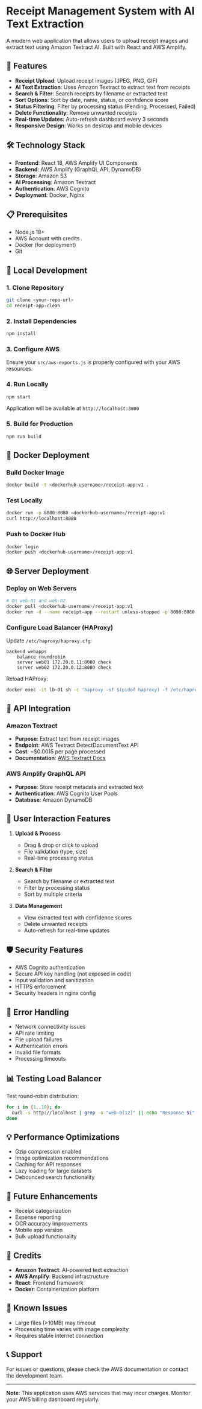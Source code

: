 # Receipt Management System with AI Text Extraction

A modern web application that allows users to upload receipt images and extract text using Amazon Textract AI. Built with React and AWS Amplify.

## 🚀 Features

- **Receipt Upload**: Upload receipt images (JPEG, PNG, GIF)
- **AI Text Extraction**: Uses Amazon Textract to extract text from receipts
- **Search & Filter**: Search receipts by filename or extracted text
- **Sort Options**: Sort by date, name, status, or confidence score
- **Status Filtering**: Filter by processing status (Pending, Processed, Failed)
- **Delete Functionality**: Remove unwanted receipts
- **Real-time Updates**: Auto-refresh dashboard every 3 seconds
- **Responsive Design**: Works on desktop and mobile devices

## 🛠 Technology Stack

- **Frontend**: React 18, AWS Amplify UI Components
- **Backend**: AWS Amplify (GraphQL API, DynamoDB)
- **Storage**: Amazon S3
- **AI Processing**: Amazon Textract
- **Authentication**: AWS Cognito
- **Deployment**: Docker, Nginx

## 📋 Prerequisites

- Node.js 18+
- AWS Account with credits
- Docker (for deployment)
- Git

## 🔧 Local Development

### 1. Clone Repository
```bash
git clone <your-repo-url>
cd receipt-app-clean
```

### 2. Install Dependencies
```bash
npm install
```

### 3. Configure AWS
Ensure your `src/aws-exports.js` is properly configured with your AWS resources.

### 4. Run Locally
```bash
npm start
```
Application will be available at `http://localhost:3000`

### 5. Build for Production
```bash
npm run build
```

## 🐳 Docker Deployment

### Build Docker Image
```bash
docker build -t <dockerhub-username>/receipt-app:v1 .
```

### Test Locally
```bash
docker run -p 8080:8080 <dockerhub-username>/receipt-app:v1
curl http://localhost:8080
```

### Push to Docker Hub
```bash
docker login
docker push <dockerhub-username>/receipt-app:v1
```

## 🌐 Server Deployment

### Deploy on Web Servers
```bash
# On web-01 and web-02
docker pull <dockerhub-username>/receipt-app:v1
docker run -d --name receipt-app --restart unless-stopped -p 8080:8080 <dockerhub-username>/receipt-app:v1
```

### Configure Load Balancer (HAProxy)
Update `/etc/haproxy/haproxy.cfg`:
```
backend webapps
    balance roundrobin
    server web01 172.20.0.11:8080 check
    server web02 172.20.0.12:8080 check
```

Reload HAProxy:
```bash
docker exec -it lb-01 sh -c 'haproxy -sf $(pidof haproxy) -f /etc/haproxy/haproxy.cfg'
```

## 🔑 API Integration

### Amazon Textract
- **Purpose**: Extract text from receipt images
- **Endpoint**: AWS Textract DetectDocumentText API
- **Cost**: ~$0.0015 per page processed
- **Documentation**: [AWS Textract Docs](https://docs.aws.amazon.com/textract/)

### AWS Amplify GraphQL API
- **Purpose**: Store receipt metadata and extracted text
- **Authentication**: AWS Cognito User Pools
- **Database**: Amazon DynamoDB

## 🎯 User Interaction Features

1. **Upload & Process**
   - Drag & drop or click to upload
   - File validation (type, size)
   - Real-time processing status

2. **Search & Filter**
   - Search by filename or extracted text
   - Filter by processing status
   - Sort by multiple criteria

3. **Data Management**
   - View extracted text with confidence scores
   - Delete unwanted receipts
   - Auto-refresh for real-time updates

## 🛡 Security Features

- AWS Cognito authentication
- Secure API key handling (not exposed in code)
- Input validation and sanitization
- HTTPS enforcement
- Security headers in nginx config

## 🚨 Error Handling

- Network connectivity issues
- API rate limiting
- File upload failures
- Authentication errors
- Invalid file formats
- Processing timeouts

## 📊 Testing Load Balancer

Test round-robin distribution:
```bash
for i in {1..10}; do
  curl -s http://localhost | grep -o "web-0[12]" || echo "Response $i"
done
```

## 💡 Performance Optimizations

- Gzip compression enabled
- Image optimization recommendations
- Caching for API responses
- Lazy loading for large datasets
- Debounced search functionality

## 🔮 Future Enhancements

- Receipt categorization
- Expense reporting
- OCR accuracy improvements
- Mobile app version
- Bulk upload functionality

## 📝 Credits

- **Amazon Textract**: AI-powered text extraction
- **AWS Amplify**: Backend infrastructure
- **React**: Frontend framework
- **Docker**: Containerization platform

## 🐛 Known Issues

- Large files (>10MB) may timeout
- Processing time varies with image complexity
- Requires stable internet connection

## 📞 Support

For issues or questions, please check the AWS documentation or contact the development team.

---

**Note**: This application uses AWS services that may incur charges. Monitor your AWS billing dashboard regularly.